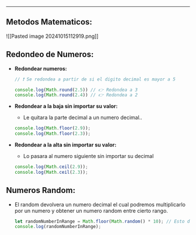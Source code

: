 
---
## Metodos Matematicos:
![[Pasted image 20241015112919.png]]

## Redondeo de Numeros:
- **Redondear numeros:**
	```js
	// ❗ Se redondea a partir de si el digito decimal es mayor a 5
	
	console.log(Math.round(2.5)) // 👉 Redondea a 3
	console.log(Math.round(2.4)) // 👉 Redondea a 2
	```

- **Redondear a la baja sin importar su valor:**
	- Le quitara la parte decimal a un numero decimal..
	```js
	console.log(Math.floor(2.9));
	console.log(Math.floor(2.3));
	```

- **Redondear a la  alta sin importar su valor:**
	- Lo pasara al numero siguiente sin importar su decimal
	```js
	console.log(Math.ceil(2.9));
	console.log(Math.ceil(2.3));
	```

## Numeros Random:
- El random devolvera un numero decimal el cual podremos multiplicarlo por un numero y obtener un numero random entre cierto rango.
	```js
	let randomNumberInRange = Math.floor(Math.random() * 10); // Esto dará un número entre 0 y 9
	console.log(randomNumberInRange);
	```